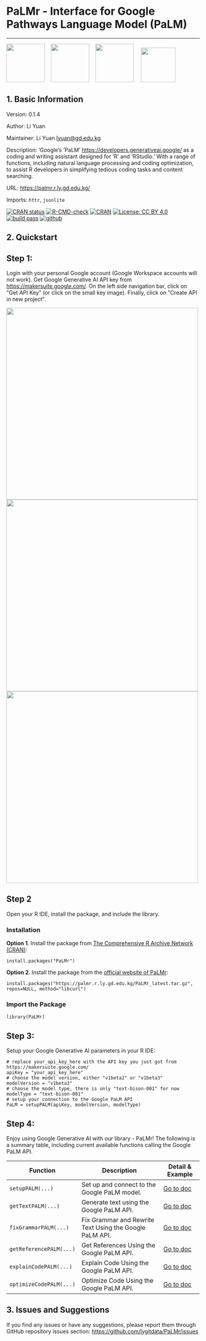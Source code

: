 # PaLMr - Interface for Google Pathways Language Model (PaLM)

<!--<a href="https://palmr.r.ly.gd.edu.kg/"><img src="https://ly.gd.edu.kg/assets/img/us.svg" width="20px"/>&nbsp;English</a>&nbsp;&nbsp;&nbsp;&nbsp;&nbsp;&nbsp;<a href="https://palmr.r.ly.gd.edu.kg/cn.html"><img src="https://ly.gd.edu.kg/assets/img/cn.svg" width="20px"/>&nbsp;中文</a>&nbsp;&nbsp;&nbsp;&nbsp;&nbsp;&nbsp;<a href="https://palmr.r.ly.gd.edu.kg/ru.html"><img src="https://ly.gd.edu.kg/assets/img/ru.svg" width="20px"/>&nbsp;Русский</a>-->

<HR>

<img src="https://palmr.r.ly.gd.edu.kg/img/PaLMr_logo.svg" width="100px">&nbsp;&nbsp;&nbsp;&nbsp;<img src="https://upload.wikimedia.org/wikipedia/commons/c/ca/Google_PaLM_Logo.svg" width="100px">&nbsp;&nbsp;&nbsp;&nbsp;<img src="https://upload.wikimedia.org/wikipedia/commons/thumb/1/1b/R_logo.svg/724px-R_logo.svg.png" width="100px"/>&nbsp;&nbsp;&nbsp;&nbsp;&nbsp;<img src="https://www.rstudio.com/wp-content/uploads/2018/10/RStudio-Logo-flat.svg" height="90px">

## 1. Basic Information

Version: 0.1.4

Author: Li Yuan

Maintainer: Li Yuan <lyuan@gd.edu.kg>

Description: ‘Google’s ’PaLM’ https://developers.generativeai.google/ as a coding and writing assistant designed for ‘R’ and ‘RStudio.’ With a range of functions, including natural language processing and coding optimization, to assist R developers in simplifying tedious coding tasks and content searching.

URL: https://palmr.r.ly.gd.edu.kg/

Imports: `httr`, `jsonlite`

[![CRAN status](https://www.r-pkg.org/badges/version/PaLMr)](https://CRAN.R-project.org/package=PaLMr)
[![R-CMD-check](https://github.com/lygitdata/PaLMr/workflows/R-CMD-check/badge.svg)](https://github.com/lygitdata/PaLMr/actions)
[![CRAN](https://cranlogs.r-pkg.org/badges/grand-total/PaLMr)](https://cran.r-project.org/package=PaLMr)
[![License: CC BY 4.0](https://img.shields.io/badge/License-CC_BY_4.0-lightgrey.svg)](https://creativecommons.org/licenses/by/4.0/)
[![build pass](https://img.shields.io/circleci/build/github/badges/shields/master.svg)](https://github.com/lygitdata/PaLMr/releases)
[![github](https://img.shields.io/badge/GitHub-100000)](https://github.com/lygitdata/PaLMr)

## 2. Quickstart

## Step 1: 

Login with your personal Google account (Google Workspace accounts will not work). Get Google Generative AI API key from https://makersuite.google.com/. On the left side navigation bar, click on "Get API Key" (or click on the small key image). Finally, click on "Create API in new project".

<p><img src="https://palmr.r.ly.gd.edu.kg/img/api_step1.png" width="500px"/><img src="https://palmr.r.ly.gd.edu.kg/img/api_step2.png" width="500px"/><img src="https://palmr.r.ly.gd.edu.kg/img/api_step3.png" width="500px"/></p>

## Step 2

Open your R IDE, install the package, and include the library.

### Installation

**Option 1**. Install the package from [The Comprehensive R Archive Network (CRAN)](https://cran.r-project.org/package=PaLMr):

```{r, eval=FALSE, warning=FALSE, results='hide', message=FALSE}
install.packages("PaLMr")
```

**Option 2**. Install the package from the [official website of PaLMr](https://palmr.r.ly.gd.edu.kg/):

```{r, eval=FALSE, warning=FALSE, results='hide', message=FALSE}
install.packages("https://palmr.r.ly.gd.edu.kg/PaLMr_latest.tar.gz", repos=NULL, method="libcurl")
```

### Import the Package

```{r}
library(PaLMr)
```

## Step 3: 

Setup your Google Generative AI parameters in your R IDE:

```
# replace your_api_key_here with the API key you just got from https://makersuite.google.com/
apiKey = "your_api_key_here"
# choose the model version, either "v1beta2" or "v1beta3"
modelVersion = "v1beta3"
# choose the model type, there is only "text-bison-001" for now
modelType = "text-bison-001"
# setup your connection to the Google PaLM API
PaLM = setupPALM(apiKey, modelVersion, modelType)
```

## Step 4: 

Enjoy using Google Generative AI with our library - PaLMr! The following is a summary table, including current available functions calling the Google PaLM API.

| Function                                     | Description                                               | Detail & Example                                                |
| -------------- | -------------------- | ----------------------|
| `setupPALM(...)`| Set up and connect to the Google PaLM model.| <a href="https://palmr.r.ly.gd.edu.kg/#setupPALM()">Go to doc</a> |
| `getTextPALM(...)` | Generate text using the Google PaLM API. | <a href="https://palmr.r.ly.gd.edu.kg/#getTextPALM()">Go to doc</a> |
| `fixGrammarPALM(...)` | Fix Grammar and Rewrite Text Using the Google PaLM API. | <a href="https://palmr.r.ly.gd.edu.kg/#fixGrammarPALM()">Go to doc</a> |
| `getReferencePALM(...)` | Get References Using the Google PaLM API. | <a href="https://palmr.r.ly.gd.edu.kg/#getReferencePALM()">Go to doc</a> |
| `explainCodePALM(...)` | Explain Code Using the Google PaLM API. | <a href="https://palmr.r.ly.gd.edu.kg/#explainCodePALM()">Go to doc</a> |
| `optimizeCodePALM(...)` | Optimize Code Using the Google PaLM API. | <a href="https://palmr.r.ly.gd.edu.kg/#optimizeCodePALM()">Go to doc</a> |


## 3. Issues and Suggestions

If you find any issues or have any suggestions, please report them through GitHub repository issues section: https://github.com/lygitdata/PaLMr/issues
